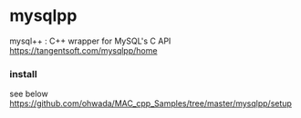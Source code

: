 mysqlpp
===============


mysql++ : 
C++ wrapper for MySQL's C API
https://tangentsoft.com/mysqlpp/home

###  install
see below   
https://github.com/ohwada/MAC_cpp_Samples/tree/master/mysqlpp/setup   

